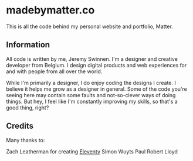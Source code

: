 # madebymatter.co
This is all the code behind my personal website and portfolio, Matter.

## Information
All code is written by me, Jeremy Swinnen. I'm a designer and creative developer from Belgium. I design digital products and web experiences for and with people from all over the world.

While I'm primarily a designer, I do enjoy coding the designs I create. I believe it helps me grow as a designer in general. Some of the code you're seeing here may contain some faults and not-so-clever ways of doing things. But hey, I feel like I'm constantly improving my skills, so that's a good thing, right?

## Credits
Many thanks to:

Zach Leatherman for creating [Eleventy](www.11ty.io)
Simon Wuyts
Paul Robert Lloyd
